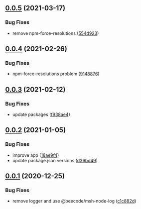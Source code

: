 ## [0.0.5](https://github.com/beecode-rs/msh-node-app/compare/v0.0.4...v0.0.5) (2021-03-17)


### Bug Fixes

* remove npm-force-resolutions ([554d923](https://github.com/beecode-rs/msh-node-app/commit/554d923bc1e2a9519db9e0d189abbea68ef00035))

## [0.0.4](https://github.com/beecode-rs/msh-node-app/compare/v0.0.3...v0.0.4) (2021-02-26)


### Bug Fixes

* npm-force-resolutions problem ([9148876](https://github.com/beecode-rs/msh-node-app/commit/91488764a0c7eaef9de9622287e39f38eb2684bb))

## [0.0.3](https://github.com/beecode-rs/msh-node-app/compare/v0.0.2...v0.0.3) (2021-02-12)


### Bug Fixes

* update packages ([f938ae4](https://github.com/beecode-rs/msh-node-app/commit/f938ae44a623e606ad6a03530ea011045883cc94))

## [0.0.2](https://github.com/beecode-rs/msh-node-app/compare/v0.0.1...v0.0.2) (2021-01-05)


### Bug Fixes

* improve app ([18ae9f4](https://github.com/beecode-rs/msh-node-app/commit/18ae9f4bfcc0a4f12e04f4e6ad97eb331ae6feed))
* update package.json versions ([d36bd49](https://github.com/beecode-rs/msh-node-app/commit/d36bd49e2cfabd7013ad941401188fce25776f41))

## [0.0.1](https://github.com/beecode-rs/msh-node-app/compare/v0.0.0...v0.0.1) (2020-12-25)


### Bug Fixes

* remove logger and use @beecode/msh-node-log ([c1c882d](https://github.com/beecode-rs/msh-node-app/commit/c1c882dbf1b2de9ef68ad83258aea8c6352b2f6f))
